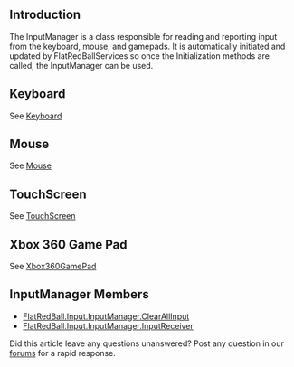 ## Introduction

The InputManager is a class responsible for reading and reporting input from the keyboard, mouse, and gamepads. It is automatically initiated and updated by FlatRedBallServices so once the Initialization methods are called, the InputManager can be used.

## Keyboard

See [Keyboard](/frb/docs/index.php?title=FlatRedBall.Input.Keyboard "FlatRedBall.Input.Keyboard")

## Mouse

See [Mouse](/frb/docs/index.php?title=FlatRedBall.Input.Mouse "FlatRedBall.Input.Mouse")

## TouchScreen

See [TouchScreen](/frb/docs/index.php?title=FlatRedBall.Input.TouchScreen "FlatRedBall.Input.TouchScreen")

## Xbox 360 Game Pad

See [Xbox360GamePad](/frb/docs/index.php?title=FlatRedBall.Input.Xbox360GamePad "FlatRedBall.Input.Xbox360GamePad")

## InputManager Members

-   [FlatRedBall.Input.InputManager.ClearAllInput](/frb/docs/index.php?title=FlatRedBall.Input.InputManager.ClearAllInput "FlatRedBall.Input.InputManager.ClearAllInput")
-   [FlatRedBall.Input.InputManager.InputReceiver](/frb/docs/index.php?title=FlatRedBall.Input.InputManager.InputReceiver "FlatRedBall.Input.InputManager.InputReceiver")

Did this article leave any questions unanswered? Post any question in our [forums](/frb/forum.md) for a rapid response.
